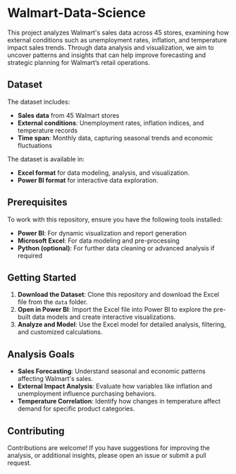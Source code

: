 # Walmart-Data-Science
This project analyzes Walmart's sales data across 45 stores, examining how external conditions such as unemployment rates, inflation, and temperature impact sales trends. Through data analysis and visualization, we aim to uncover patterns and insights that can help improve forecasting and strategic planning for Walmart’s retail operations.

## Dataset

The dataset includes:
- **Sales data** from 45 Walmart stores
- **External conditions**: Unemployment rates, inflation indices, and temperature records
- **Time span**: Monthly data, capturing seasonal trends and economic fluctuations

The dataset is available in:
- **Excel format** for data modeling, analysis, and visualization.
- **Power BI format** for interactive data exploration.

## Prerequisites

To work with this repository, ensure you have the following tools installed:
- **Power BI**: For dynamic visualization and report generation
- **Microsoft Excel**: For data modeling and pre-processing
- **Python (optional)**: For further data cleaning or advanced analysis if required

## Getting Started

1. **Download the Dataset**: Clone this repository and download the Excel file from the `data` folder.
2. **Open in Power BI**: Import the Excel file into Power BI to explore the pre-built data models and create interactive visualizations.
3. **Analyze and Model**: Use the Excel model for detailed analysis, filtering, and customized calculations.

## Analysis Goals

- **Sales Forecasting**: Understand seasonal and economic patterns affecting Walmart's sales.
- **External Impact Analysis**: Evaluate how variables like inflation and unemployment influence purchasing behaviors.
- **Temperature Correlation**: Identify how changes in temperature affect demand for specific product categories.

## Contributing

Contributions are welcome! If you have suggestions for improving the analysis, or additional insights, please open an issue or submit a pull request.
